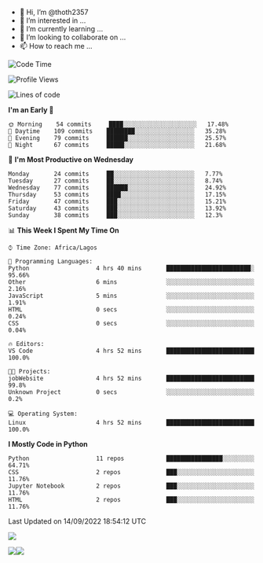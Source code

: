 <!---
thoth2357/thoth2357 is a ✨ special ✨ repository because its `README.md` (this file) appears on your GitHub profile.
You can click the Preview link to take a look at your changes.
--->

- 👋 Hi, I’m @thoth2357
- 👀 I’m interested in ...
- 🌱 I’m currently learning ...
- 💞️ I’m looking to collaborate on ...
- 📫 How to reach me ...




<!--START_SECTION:waka-->
![Code Time](http://img.shields.io/badge/Code%20Time-1%2C742%20hrs%2048%20mins-blue)

![Profile Views](http://img.shields.io/badge/Profile%20Views-37-blue)

![Lines of code](https://img.shields.io/badge/From%20Hello%20World%20I%27ve%20Written-432%20Thousand%20lines%20of%20code-blue)

**I'm an Early 🐤** 

```text
🌞 Morning    54 commits     ████░░░░░░░░░░░░░░░░░░░░░   17.48% 
🌆 Daytime    109 commits    ████████░░░░░░░░░░░░░░░░░   35.28% 
🌃 Evening    79 commits     ██████░░░░░░░░░░░░░░░░░░░   25.57% 
🌙 Night      67 commits     █████░░░░░░░░░░░░░░░░░░░░   21.68%

```
📅 **I'm Most Productive on Wednesday** 

```text
Monday       24 commits     ██░░░░░░░░░░░░░░░░░░░░░░░   7.77% 
Tuesday      27 commits     ██░░░░░░░░░░░░░░░░░░░░░░░   8.74% 
Wednesday    77 commits     ██████░░░░░░░░░░░░░░░░░░░   24.92% 
Thursday     53 commits     ████░░░░░░░░░░░░░░░░░░░░░   17.15% 
Friday       47 commits     ███░░░░░░░░░░░░░░░░░░░░░░   15.21% 
Saturday     43 commits     ███░░░░░░░░░░░░░░░░░░░░░░   13.92% 
Sunday       38 commits     ███░░░░░░░░░░░░░░░░░░░░░░   12.3%

```


📊 **This Week I Spent My Time On** 

```text
⌚︎ Time Zone: Africa/Lagos

💬 Programming Languages: 
Python                   4 hrs 40 mins       ████████████████████████░   95.66% 
Other                    6 mins              ░░░░░░░░░░░░░░░░░░░░░░░░░   2.16% 
JavaScript               5 mins              ░░░░░░░░░░░░░░░░░░░░░░░░░   1.91% 
HTML                     0 secs              ░░░░░░░░░░░░░░░░░░░░░░░░░   0.24% 
CSS                      0 secs              ░░░░░░░░░░░░░░░░░░░░░░░░░   0.04%

🔥 Editors: 
VS Code                  4 hrs 52 mins       █████████████████████████   100.0%

🐱‍💻 Projects: 
jobWebsite               4 hrs 52 mins       █████████████████████████   99.8% 
Unknown Project          0 secs              ░░░░░░░░░░░░░░░░░░░░░░░░░   0.2%

💻 Operating System: 
Linux                    4 hrs 52 mins       █████████████████████████   100.0%

```

**I Mostly Code in Python** 

```text
Python                   11 repos            ████████████████░░░░░░░░░   64.71% 
CSS                      2 repos             ███░░░░░░░░░░░░░░░░░░░░░░   11.76% 
Jupyter Notebook         2 repos             ███░░░░░░░░░░░░░░░░░░░░░░   11.76% 
HTML                     2 repos             ███░░░░░░░░░░░░░░░░░░░░░░   11.76%

```



 Last Updated on 14/09/2022 18:54:12 UTC
<!--END_SECTION:waka-->
![](http://github-profile-summary-cards.vercel.app/api/cards/profile-details?username=thoth2357&theme=2077)

![](http://github-profile-summary-cards.vercel.app/api/cards/stats?username=thoth2357&theme=2077)![](http://github-profile-summary-cards.vercel.app/api/cards/productive-time?username=thoth2357&theme=2077&utcOffset=8)
